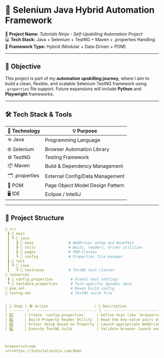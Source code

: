 # 🚀 Selenium Java Hybrid Automation Framework

🎯 **Project Name:** *Tutorials Ninja - Self-Upskilling Automation Project*  
💻 **Tech Stack:** Java + Selenium + TestNG + Maven + .properties Handling  
📁 **Framework Type:** Hybrid (Modular + Data-Driven + POM)

---

## 📌 Objective

This project is part of my **automation upskilling journey**, where I aim to build a clean, flexible, and scalable Selenium TestNG framework using `.properties` file support. Future expansions will include **Python** and **Playwright** frameworks.

---

## 🛠️ Tech Stack & Tools

| 🔧 Technology     | 💡 Purpose                         |
|------------------|------------------------------------|
| ☕ Java           | Programming Language               |
| 🌐 Selenium       | Browser Automation Library         |
| ⚙️ TestNG          | Testing Framework                  |
| 📦 Maven          | Build & Dependency Management      |
| 🗂️ .properties    | External Config/Data Management    |
| 🧪 POM            | Page Object Model Design Pattern   |
| 🖥️ IDE            | Eclipse / IntelliJ                 |

---

## 📁 Project Structure

```yaml
📁 src
 ┣ 📁 main
 ┃ ┗ 📁 java
 ┃   ┣ 📁 base                # WebDriver setup and BaseTest
 ┃   ┣ 📁 utils               # Waits, readers, driver utilities
 ┃   ┣ 📁 pages               # POM Classes
 ┃   ┗ 📁 config              # Properties file manager
 ┣ 📁 test
 ┃ ┗ 📁 java
 ┃   ┗ 📁 testcases           # TestNG test classes
📁 resources
 ┣ 📄 config.properties        # Global test settings
 ┗ 📄 testdata.properties      # Test-specific dynamic data
📄 pom.xml                     # Maven build config
📄 testng.xml                  # TestNG suite file


| 🔢 Step | 🛠️ Action                     | 📄 Description                                               |
| ------- | ------------------------------ | ------------------------------------------------------------ |
| 1️⃣     | Create `config.properties`     | Define keys like `browser=chrome` and test `url=https://...` |
| 2️⃣     | Build Property Reader Utility  | Read the key-value pairs during runtime                      |
| 3️⃣     | Driver Setup Based on Property | Launch appropriate WebDriver based on config                 |
| 4️⃣     | Execute TestNG Suite           | Validate browser launch and URL navigation                   |



browser=chrome
url=https://tutorialsninja.com/demo
